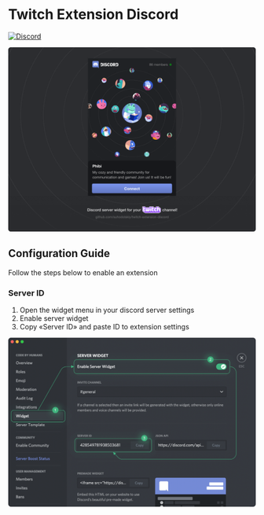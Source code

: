 # Twitch Extension Discord

[![Discord](https://img.shields.io/discord/428549781938503681?label=Developer%20community%20in%20Discord)](https://discordapp.com/invite/za9tTNp)

![Cover](https://github.com/suhodolskiy/twitch-extension-discord/raw/main/media/cover.png)

## Configuration Guide

Follow the steps below to enable an extension

### Server ID

1. Open the widget menu in your discord server settings
2. Enable server widget
3. Copy «Server ID» and paste ID to extension settings

![Configure](https://github.com/suhodolskiy/twitch-extension-discord/raw/main/media/settings.png)
